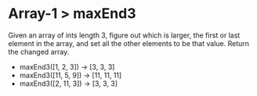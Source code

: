 # Array-1 > maxEnd3

Given an array of ints length 3, figure out which is larger, the first or last element in the array, and set all the other elements to be that value. Return the changed array.

- maxEnd3([1, 2, 3]) → [3, 3, 3]
- maxEnd3([11, 5, 9]) → [11, 11, 11]
- maxEnd3([2, 11, 3]) → [3, 3, 3]